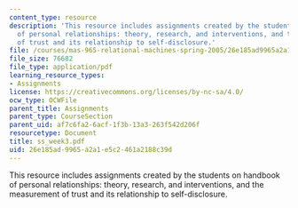 ```yaml
---
content_type: resource
description: 'This resource includes assignments created by the students on handbook
  of personal relationships: theory, research, and interventions, and the measurement
  of trust and its relationship to self-disclosure.'
file: /courses/mas-965-relational-machines-spring-2005/26e185ad9965a2a1e5c2461a2188c39d_ss_week3.pdf
file_size: 76682
file_type: application/pdf
learning_resource_types:
- Assignments
license: https://creativecommons.org/licenses/by-nc-sa/4.0/
ocw_type: OCWFile
parent_title: Assignments
parent_type: CourseSection
parent_uid: af7c6fa2-6acf-1f3b-13a3-263f542d206f
resourcetype: Document
title: ss_week3.pdf
uid: 26e185ad-9965-a2a1-e5c2-461a2188c39d
---
```

This resource includes assignments created by the students on handbook of personal relationships: theory, research, and interventions, and the measurement of trust and its relationship to self-disclosure.